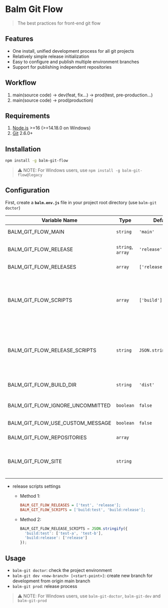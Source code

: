 # Balm Git Flow

> The best practices for front-end git flow

## Features

- One install, unified development process for all git projects
- Relatively simple release initialization
- Easy to configure and publish multiple environment branches
- Support for publishing independent repositories

## Workflow

1. main(source code) -> dev(feat, fix...) -> prod(test, pre-production...)
2. main(source code) -> prod(production)

## Requirements

1. [Node.js](https://nodejs.org/) >=16 (>=14.18.0 on Windows)
2. [Git](https://git-scm.com/) 2.6.0+

## Installation

```sh
npm install -g balm-git-flow
```

> ⚠️ NOTE: For Windows users, use `npm install -g balm-git-flow@legacy`

## Configuration

First, create a **`balm.env.js`** file in your project root directory (use `balm-git doctor`)

| Variable Name                    | Type              | Default              | Description                                                                                        |
| -------------------------------- | ----------------- | -------------------- | -------------------------------------------------------------------------------------------------- |
| BALM_GIT_FLOW_MAIN               | `string`          | `'main'`             | main branch (source code)                                                                          |
| BALM_GIT_FLOW_RELEASE            | `string`, `array` | `'release'`          | production release branch(es)                                                                      |
| BALM_GIT_FLOW_RELEASES           | `array`           | `['release']`        | all release branches                                                                               |
| BALM_GIT_FLOW_SCRIPTS            | `array`           | `['build']`          | all build scripts corresponding to the release branches ( the keys of `scripts` in `package.json`) |
| BALM_GIT_FLOW_RELEASE_SCRIPTS    | `string`          | `JSON.stringify({})` | associated scripts and release branches (`{ [script: string]: [releases: string[]] }`)             |
| BALM_GIT_FLOW_BUILD_DIR          | `string`          | `'dist'`             | build out dir (by `npm-run-script`)                                                                |
| BALM_GIT_FLOW_IGNORE_UNCOMMITTED | `boolean`         | `false`              | ignore uncommitted for workflow                                                                    |
| BALM_GIT_FLOW_USE_CUSTOM_MESSAGE | `boolean`         | `false`              | use custom log message                                                                             |
| BALM_GIT_FLOW_REPOSITORIES       | `array`           |                      | independent repositories                                                                           |
| BALM_GIT_FLOW_SITE               | `string`          |                      | production release branch for independent repositories                                             |

- release scripts settings

  - Method 1:

    ```ini
    BALM_GIT_FLOW_RELEASES = ['test', 'release'];
    BALM_GIT_FLOW_SCRIPTS = ['build:test', 'build:release'];
    ```

  - Method 2:

    ```js
    BALM_GIT_FLOW_RELEASE_SCRIPTS = JSON.stringify({
      'build:test': ['test-a', 'test-b'],
      'build:release': ['release']
    });
    ```

## Usage

- `balm-git doctor`: check the project environment
- `balm-git dev <new-branch> [<start-point>]`: create new branch for development from origin main branch
- `balm-git prod`: release process

> ⚠️ NOTE: For Windows users, use `balm-git-doctor`, `balm-git-dev` and `balm-git-prod`
